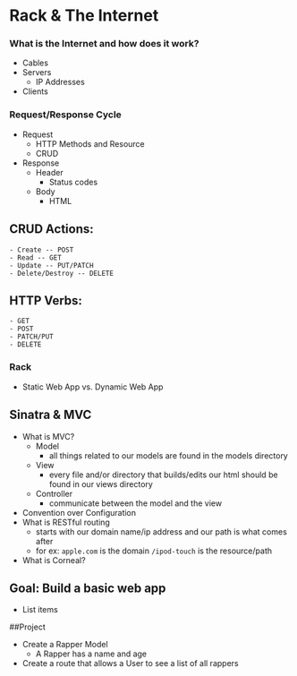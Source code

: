 
# Rack & The Internet

### What is the Internet and how does it work?

- Cables
- Servers
  - IP Addresses
- Clients

### Request/Response Cycle

- Request
  - HTTP Methods and Resource
  - CRUD
- Response
  - Header
    - Status codes
  - Body
    - HTML

## CRUD Actions:

    - Create -- POST
    - Read -- GET
    - Update -- PUT/PATCH
    - Delete/Destroy -- DELETE

## HTTP Verbs:

    - GET
    - POST
    - PATCH/PUT
    - DELETE

### Rack

- Static Web App vs. Dynamic Web App


## Sinatra & MVC

- What is MVC?
  - Model
    - all things related to our models are found in the models directory
  - View
    - every file and/or directory that builds/edits our html should be found in our views directory
  - Controller
    - communicate between the model and the view
- Convention over Configuration
- What is RESTful routing
  - starts with our domain name/ip address and our path is what comes after
  - for ex: `apple.com` is the domain `/ipod-touch` is the resource/path
- What is Corneal?

## Goal: Build a basic web app
- List items



##Project
- Create a Rapper Model
    - A Rapper has a name and age
- Create a route that allows a User to see a list of all rappers 